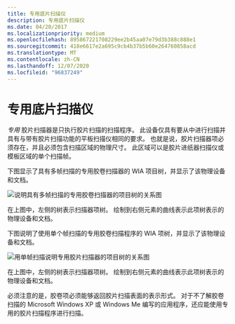 ```yaml
---
title: 专用底片扫描仪
description: 专用底片扫描仪
ms.date: 04/20/2017
ms.localizationpriority: medium
ms.openlocfilehash: 895867221708229ee2b45aa07e79d3b388c888e1
ms.sourcegitcommit: 418e6617e2a695c9cb4b37b5b60e264760858acd
ms.translationtype: MT
ms.contentlocale: zh-CN
ms.lasthandoff: 12/07/2020
ms.locfileid: "96837249"
---
```

# <a name="dedicated-film-scanners"></a>专用底片扫描仪





*专用* 胶片扫描器是只执行胶片扫描的扫描程序。 此设备仅具有要从中进行扫描并具有与带有胶片扫描功能的平板扫描仪相同的要求。 也就是说，胶片扫描器项必须存在，并且必须包含扫描区域的物理尺寸。 此区域可以是胶片进纸器扫描仪或模板区域的单个扫描帧。

下图显示了具有多帧扫描的专用胶卷扫描器的 WIA 项目树，并显示了该物理设备和文档。

![说明具有多帧扫描的专用胶卷扫描器的项目树的关系图](images/art-scanner-film.png)

在上图中，左侧的树表示扫描器项树。 绘制到右侧元素的曲线表示此项树表示的物理设备和文档。

下图说明了使用单个帧扫描的专用胶卷扫描程序的 WIA 项树，并显示了该物理设备和文档。

![用单帧扫描说明专用胶片扫描器的项目树的关系图](images/art-scanner-film2.png)

在上图中，左侧的树表示扫描器项树。 绘制到右侧元素的曲线表示此项树表示的物理设备和文档。

必须注意的是，胶卷项必须能够返回胶片扫描表面的表示形式。 对于不了解胶卷扫描的 Microsoft Windows XP 或 Windows Me 编写的应用程序，还应能使用专用的胶片扫描程序进行扫描。

 

 




